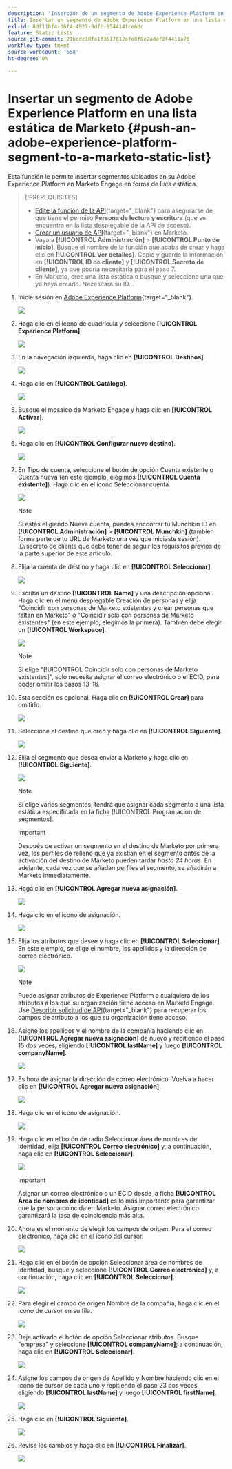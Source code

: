 ```yaml
---
description: 'Inserción de un segmento de Adobe Experience Platform en una lista estática de Marketo: documentos de Marketo, documentación del producto'
title: Insertar un segmento de Adobe Experience Platform en una lista estática de Marketo
exl-id: 8df11bf4-06f4-4927-8dfb-954414fce6dc
feature: Static Lists
source-git-commit: 21bcdc10fe1f3517612efe0f8e2adaf2f4411a70
workflow-type: tm+mt
source-wordcount: '658'
ht-degree: 0%

---
```


# Insertar un segmento de Adobe Experience Platform en una lista estática de Marketo {#push-an-adobe-experience-platform-segment-to-a-marketo-static-list}

Esta función le permite insertar segmentos ubicados en su Adobe Experience Platform en Marketo Engage en forma de lista estática.

>[!PREREQUISITES]
>
>* [Edite la función de la API](/help/marketo/product-docs/administration/users-and-roles/create-delete-edit-and-change-a-user-role.md#edit-an-existing-role){target="_blank"} para asegurarse de que tiene el permiso **Persona de lectura y escritura** (que se encuentra en la lista desplegable de la API de acceso).
>* [Crear un usuario de API](/help/marketo/product-docs/administration/users-and-roles/create-an-api-only-user.md){target="_blank"} en Marketo.
>* Vaya a **[!UICONTROL Administración]** > **[!UICONTROL Punto de inicio]**. Busque el nombre de la función que acaba de crear y haga clic en **[!UICONTROL Ver detalles]**. Copie y guarde la información en **[!UICONTROL ID de cliente]** y **[!UICONTROL Secreto de cliente]**, ya que podría necesitarla para el paso 7.
>* En Marketo, cree una lista estática o busque y seleccione una que ya haya creado. Necesitará su ID...

1. Inicie sesión en [Adobe Experience Platform](https://experience.adobe.com/){target="_blank"}.

   ![](assets/push-an-adobe-experience-platform-segment-1.png)

1. Haga clic en el icono de cuadrícula y seleccione **[!UICONTROL Experience Platform]**.

   ![](assets/push-an-adobe-experience-platform-segment-2.png)

1. En la navegación izquierda, haga clic en **[!UICONTROL Destinos]**.

   ![](assets/push-an-adobe-experience-platform-segment-3.png)

1. Haga clic en **[!UICONTROL Catálogo]**.

   ![](assets/push-an-adobe-experience-platform-segment-4.png)

1. Busque el mosaico de Marketo Engage y haga clic en **[!UICONTROL Activar]**.

   ![](assets/push-an-adobe-experience-platform-segment-5.png)

1. Haga clic en **[!UICONTROL Configurar nuevo destino]**.

   ![](assets/push-an-adobe-experience-platform-segment-6.png)

1. En Tipo de cuenta, seleccione el botón de opción Cuenta existente o Cuenta nueva (en este ejemplo, elegimos **[!UICONTROL Cuenta existente]**). Haga clic en el icono Seleccionar cuenta.

   ![](assets/push-an-adobe-experience-platform-segment-7.png)

   >[!NOTE]
   >
   >Si estás eligiendo Nueva cuenta, puedes encontrar tu Munchkin ID en **[!UICONTROL Administración]** > **[!UICONTROL Munchkin]** (también forma parte de tu URL de Marketo una vez que iniciaste sesión). ID/secreto de cliente que debe tener de seguir los requisitos previos de la parte superior de este artículo.

1. Elija la cuenta de destino y haga clic en **[!UICONTROL Seleccionar]**.

   ![](assets/push-an-adobe-experience-platform-segment-8.png)

1. Escriba un destino **[!UICONTROL Name]** y una descripción opcional. Haga clic en el menú desplegable Creación de personas y elija &quot;Coincidir con personas de Marketo existentes y crear personas que faltan en Marketo&quot; _o_ &quot;Coincidir solo con personas de Marketo existentes&quot; (en este ejemplo, elegimos la primera). También debe elegir un **[!UICONTROL Workspace]**.

   ![](assets/push-an-adobe-experience-platform-segment-9.png)

   >[!NOTE]
   >
   >Si elige &quot;[!UICONTROL Coincidir solo con personas de Marketo existentes]&quot;, solo necesita asignar el correo electrónico o el ECID, para poder omitir los pasos 13-16.

1. Esta sección es opcional. Haga clic en **[!UICONTROL Crear]** para omitirlo.

   ![](assets/push-an-adobe-experience-platform-segment-10.png)

1. Seleccione el destino que creó y haga clic en **[!UICONTROL Siguiente]**.

   ![](assets/push-an-adobe-experience-platform-segment-11.png)

1. Elija el segmento que desea enviar a Marketo y haga clic en **[!UICONTROL Siguiente]**.

   ![](assets/push-an-adobe-experience-platform-segment-12.png)

   >[!NOTE]
   >
   >Si elige varios segmentos, tendrá que asignar cada segmento a una lista estática especificada en la ficha [!UICONTROL Programación de segmentos].

   >[!IMPORTANT]
   >
   >Después de activar un segmento en el destino de Marketo por primera vez, los perfiles de relleno que ya existían en el segmento antes de la activación del destino de Marketo pueden tardar _hasta 24 horas_. En adelante, cada vez que se añadan perfiles al segmento, se añadirán a Marketo inmediatamente.

1. Haga clic en **[!UICONTROL Agregar nueva asignación]**.

   ![](assets/push-an-adobe-experience-platform-segment-13.png)

1. Haga clic en el icono de asignación.

   ![](assets/push-an-adobe-experience-platform-segment-14.png)

1. Elija los atributos que desee y haga clic en **[!UICONTROL Seleccionar]**. En este ejemplo, se elige el nombre, los apellidos y la dirección de correo electrónico.

   ![](assets/push-an-adobe-experience-platform-segment-15.png)

   >[!NOTE]
   >
   >Puede asignar atributos de Experience Platform a cualquiera de los atributos a los que su organización tiene acceso en Marketo Engage. Use [Describir solicitud de API](https://experienceleague.adobe.com/en/docs/marketo-developer/marketo/rest/lead-database/lead-database#describe){target="_blank"} para recuperar los campos de atributo a los que su organización tiene acceso.

1. Asigne los apellidos y el nombre de la compañía haciendo clic en **[!UICONTROL Agregar nueva asignación]** de nuevo y repitiendo el paso 15 dos veces, eligiendo **[!UICONTROL lastName]** y luego **[!UICONTROL companyName]**.

   ![](assets/push-an-adobe-experience-platform-segment-16.png)

1. Es hora de asignar la dirección de correo electrónico. Vuelva a hacer clic en **[!UICONTROL Agregar nueva asignación]**.

   ![](assets/push-an-adobe-experience-platform-segment-17.png)

1. Haga clic en el icono de asignación.

   ![](assets/push-an-adobe-experience-platform-segment-18.png)

1. Haga clic en el botón de radio Seleccionar área de nombres de identidad, elija **[!UICONTROL Correo electrónico]** y, a continuación, haga clic en **[!UICONTROL Seleccionar]**.

   ![](assets/push-an-adobe-experience-platform-segment-19.png)

   >[!IMPORTANT]
   >
   >Asignar un correo electrónico o un ECID desde la ficha **[!UICONTROL Área de nombres de identidad]** es lo más importante para garantizar que la persona coincida en Marketo. Asignar correo electrónico garantizará la tasa de coincidencia más alta.

1. Ahora es el momento de elegir los campos de origen. Para el correo electrónico, haga clic en el icono del cursor.

   ![](assets/push-an-adobe-experience-platform-segment-20.png)

1. Haga clic en el botón de opción Seleccionar área de nombres de identidad, busque y seleccione **[!UICONTROL Correo electrónico]** y, a continuación, haga clic en **[!UICONTROL Seleccionar]**.

   ![](assets/push-an-adobe-experience-platform-segment-21.png)

1. Para elegir el campo de origen Nombre de la compañía, haga clic en el icono de cursor en su fila.

   ![](assets/push-an-adobe-experience-platform-segment-22.png)

1. Deje activado el botón de opción Seleccionar atributos. Busque &quot;empresa&quot; y seleccione **[!UICONTROL companyName]**; a continuación, haga clic en **[!UICONTROL Seleccionar]**.

   ![](assets/push-an-adobe-experience-platform-segment-23.png)

1. Asigne los campos de origen de Apellido y Nombre haciendo clic en el icono de cursor de cada uno y repitiendo el paso 23 dos veces, eligiendo **[!UICONTROL lastName]** y luego **[!UICONTROL firstName]**.

   ![](assets/push-an-adobe-experience-platform-segment-24.png)

1. Haga clic en **[!UICONTROL Siguiente]**.

   ![](assets/push-an-adobe-experience-platform-segment-25.png)

1. Revise los cambios y haga clic en **[!UICONTROL Finalizar]**.

   ![](assets/push-an-adobe-experience-platform-segment-26.png)
